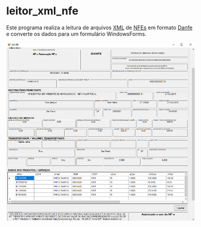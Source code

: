 # leitor_xml_nfe

Este programa realiza a leitura de arquivos [XML](https://www.google.com/url?sa=t&rct=j&q=&esrc=s&source=web&cd=&cad=rja&uact=8&ved=2ahUKEwje5cG85ejpAhXmEbkGHY50Cr4QFjAHegQIFhAF&url=https%3A%2F%2Fpt.wikipedia.org%2Fwiki%2FXML&usg=AOvVaw02k6VZIl8t8ijWqrA8WW0V) de [NFEs](https://pt.wikipedia.org/wiki/Nota_fiscal_eletr%C3%B4nica) em formato [Danfe](http://www.nfe.fazenda.gov.br/portal/perguntasFrequentes.aspx?tipoConteudo=Zn7vuWPGHL8=) e converte os dados para um formulário WindowsForms.

![Formulário](./assets/form.png)
